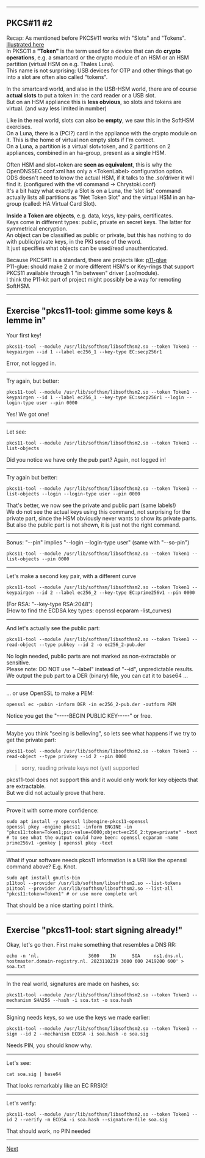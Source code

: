 ---------------------------------
## PKCS\#11 \#2
Recap: As mentioned before PKCS#11 works with "Slots" and "Tokens".
[Illustrated here](https://github.com/tpm2-software/tpm2-pkcs11/blob/master/docs/illustrations/reader-slot-token-obj.png)\
In PKSC11 a **"Token"** is the term used for a device that can do **crypto operations**, e.g. a smartcard 
or the crypto module of an HSM or an HSM partition (virtual HSM on e.g. Thales Luna).\
This name is not surprising: USB devices for OTP and other things that go into a slot are often also called "tokens".

In the smartcard world, and also in the USB-HSM world, there are of
course **actual slots** to put a token in: the card reader or a USB slot.\
But on an HSM appliance this is **less obvious**, so slots and tokens are
virtual. (and way less limited in number)

Like in the real world, slots can also be **empty**, we saw this in the SoftHSM exercises.\
On a Luna, there is a (PCI?) card in the appliance with the crypto
module on it. This is the home of virtual non empty slots if I'm correct.\
On a Luna, a partition is a virtual slot+token, and 2 partitions on 2
appliances, combined in an ha-group, present as a single HSM.

Often HSM and slot+token are **seen as equivalent**, this is why the
OpenDNSSEC conf.xml has only a <TokenLabel\> configuration option.\
ODS doesn't need to know the actual HSM, if it talks to the .so/driver
it will find it. (configured with the vtl command → Chrystoki.conf) \
It\'s a bit hazy what exactly a Slot is on a Luna, the \'slot list\' command
actually lists all partitions as \"Net Token Slot\" and the virtual HSM
in an ha-group (called: HA Virtual Card Slot).

**Inside a Token are objects**, e.g. data, keys, key-pairs, certificates.\
Keys come in different types: public, private en secret keys. The latter
for symmetrical encryption.\
An object can be classified as public or private, but this has nothing
to do with public/private keys, in the PKI sense of the word.\
It just specifies what objects can be used/read unauthenticated.

Because PKCS#11 is a standard, there are projects like:
[p11-glue](https://p11-glue.github.io/p11-glue/)\
P11-glue: should make 2 or more different HSM\'s or Key-rings that
support PKCS11 available through 1 "in between" driver (.so/module).\
I think the P11-kit part of project might possibly be a way for remoting SoftHSM.

-------------------
## Exercise "pkcs11-tool: gimme some keys & lemme in"
Your first key!
```
pkcs11-tool --module /usr/lib/softhsm/libsofthsm2.so --token Token1 --keypairgen --id 1 --label ec256_1 --key-type EC:secp256r1
```    
Error, not logged in.

------------------------
Try again, but better:
```
pkcs11-tool --module /usr/lib/softhsm/libsofthsm2.so --token Token1 --keypairgen --id 1 --label ec256_1 --key-type EC:secp256r1 --login --login-type user --pin 0000
```
Yes! We got one!

---------
Let see:
```
pkcs11-tool --module /usr/lib/softhsm/libsofthsm2.so --token Token1 --list-objects
```
Did you notice we have only the pub part? Again, not logged in!

--------------
Try again but better:
```
pkcs11-tool --module /usr/lib/softhsm/libsofthsm2.so --token Token1 --list-objects --login --login-type user --pin 0000
```
That's better, we now see the private and public part (same labels!)\
We do not see the actual keys using this command, not surprising for the private part, since the HSM obviously never wants to show its private parts.\
But also the public part is not shown, it is just not the right command.

-------
Bonus: "--pin" implies "--login --login-type user"  (same with "--so-pin")
```
pkcs11-tool --module /usr/lib/softhsm/libsofthsm2.so --token Token1 --list-objects --pin 0000
```

------------
Let's make a second key pair, with a different curve
```
pkcs11-tool --module /usr/lib/softhsm/libsofthsm2.so --token Token1 --keypairgen --id 2 --label ec256_2 --key-type EC:prime256v1 --pin 0000
```
 (For RSA: "--key-type RSA:2048")\
 (How to find the ECDSA key types: openssl ecparam -list_curves)

-----------
And let's actually see the public part:
```
pkcs11-tool --module /usr/lib/softhsm/libsofthsm2.so --token Token1 --read-object --type pubkey --id 2 -o ec256_2-pub.der
```
No login needed, public parts are not marked as non-extractable or sensitive.\
Please note: DO NOT use "--label" instead of "--id", unpredictable results.\
We output the pub part to a DER (binary) file, you can cat it to base64 ...

--------
... or use OpenSSL to make a PEM:
```
openssl ec -pubin -inform DER -in ec256_2-pub.der -outform PEM
```
Notice you get the "-----BEGIN PUBLIC KEY-----" or free.

-----------
Maybe you think "seeing is believing", so lets see what happens if we try to get the private part:
```
pkcs11-tool --module /usr/lib/softhsm/libsofthsm2.so --token Token1 --read-object --type privkey --id 2 --pin 0000
```
> sorry, reading private keys not (yet) supported

pkcs11-tool does not support this and it would only work for key objects that are extractable.\
But we did not actually prove that here.

--------------
Prove it with some more confidence:
```
sudo apt install -y openssl libengine-pkcs11-openssl
openssl pkey -engine pkcs11 -inform ENGINE -in "pkcs11:token=Token1;pin-value=0000;object=ec256_2:type=private" -text
# to see what the output could have been: openssl ecparam -name prime256v1 -genkey | openssl pkey -text
```

------
What if your software needs pkcs11 information is a URI like the openssl command above? E.g. Knot.
```
sudo apt install gnutls-bin
p11tool --provider /usr/lib/softhsm/libsofthsm2.so --list-tokens
p11tool --provider /usr/lib/softhsm/libsofthsm2.so --list-all "pkcs11:token=Token1" # or use more complete url
```
That should be a nice starting point I think.

--------------------
## Exercise "pkcs11-tool: start signing already!"
Okay, let's go then.
First make something that resembles a DNS RR:
```
echo -n 'nl.                  3600    IN      SOA     ns1.dns.nl.    hostmaster.domain-registry.nl. 2023110219 3600 600 2419200 600' > soa.txt
```

----------------
In the real world, signatures are made on hashes, so:
```
pkcs11-tool --module /usr/lib/softhsm/libsofthsm2.so --token Token1 --mechanism SHA256 --hash -i soa.txt -o soa.hash
```

-------------------
Signing needs keys, so we use the keys we made earlier:
```
pkcs11-tool --module /usr/lib/softhsm/libsofthsm2.so --token Token1 --sign --id 2 --mechanism ECDSA -i soa.hash -o soa.sig
```
Needs PIN, you should know why.

-----------
Let's see:
```
cat soa.sig | base64
```
That looks remarkably like an EC RRSIG!

---------------
Let's verify:
```
pkcs11-tool --module /usr/lib/softhsm/libsofthsm2.so --token Token1 --id 2 --verify -m ECDSA -i soa.hash --signature-file soa.sig
```
That should work, no PIN needed

------------------
[Next](https://github.com/niek-sidn/hsm_workshop/blob/main/Slide17.md)
